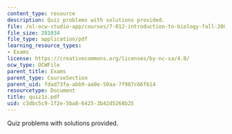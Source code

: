 ```yaml
---
content_type: resource
description: Quiz problems with solutions provided.
file: /ol-ocw-studio-app/courses/7-012-introduction-to-biology-fall-2004/c3dbc5c91f2e5ba864253b42d5268b25_quiz1s.pdf
file_size: 281034
file_type: application/pdf
learning_resource_types:
- Exams
license: https://creativecommons.org/licenses/by-nc-sa/4.0/
ocw_type: OCWFile
parent_title: Exams
parent_type: CourseSection
parent_uid: fdad73fa-abb9-aa0e-50aa-7f987c66f614
resourcetype: Document
title: quiz1s.pdf
uid: c3dbc5c9-1f2e-5ba8-6425-3b42d5268b25
---
```

Quiz problems with solutions provided.